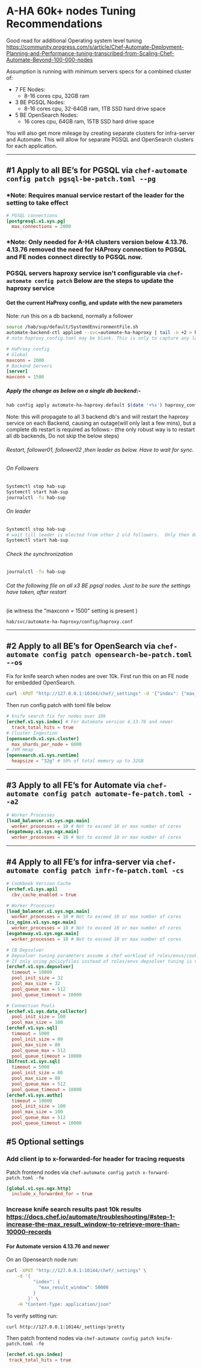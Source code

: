 # A-HA  60k+ nodes Tuning Recommendations

Good read for additional Operating system level tuning <https://community.progress.com/s/article/Chef-Automate-Deployment-Planning-and-Performance-tuning-transcribed-from-Scaling-Chef-Automate-Beyond-100-000-nodes>

Assumption is running with minimum servers specs for a combined cluster of:

- 7 FE Nodes:
  - 8-16 cores cpu, 32GB ram
- 3 BE PGSQL Nodes:
  - 8-16 cores cpu, 32-64GB ram, 1TB SSD hard drive space
- 5 BE OpenSearch Nodes:
  - 16 cores cpu, 64GB ram, 15TB SSD hard drive space

You will also get more mileage by creating separate clusters for infra-server and Automate. This will allow for separate PGSQL and OpenSearch clusters for each application.

---

## #1 Apply to all BE’s for PGSQL via `chef-automate config patch pgsql-be-patch.toml --pg`

### *Note: Requires manual service restart of the leader for the setting to take effect

```toml
# PGSQL connections
[postgresql.v1.sys.pg]
  max_connections = 2000
```

### *Note: Only needed for A-HA clusters version below 4.13.76. 4.13.76 removed the need for HAProxy connection to PGSQL and FE nodes connect directly to PGSQL now.

### PGSQL servers haproxy service isn't configurable via `chef-automate config patch` Below are the steps to update the haproxy service

#### Get the current HaProxy config, and update with the new parameters

Note: run this on a db backend, normally a follower

```bash
source /hab/sup/default/SystemdEnvironmentFile.sh
automate-backend-ctl applied --svc=automate-ha-haproxy | tail -n +2 > haproxy_config.toml
# note haproxy_config.toml may be blank. This is only to capture any local customisations that might have occurred
```

```toml
# HaProxy config
# Global
maxconn = 2000
# Backend Servers
[server]
maxconn = 1500
```

##### Apply the change as below on a single db backend:-

```bash
hab config apply automate-ha-haproxy.default $(date '+%s') haproxy_config.toml
```

Note: this will propagate to all 3 backend db's and will restart the haproxy service on each Backend, causing an outage(will only last a few mins), but a complete db restart is required as follows:- (the only robust way is to restart all db backends, Do not skip the below steps)

###### Restart, follower01, follower02 ,then leader as below.  Have to wait for sync.

###### On Followers

```bash
Systemctl stop hab-sup 
Systemctl start hab-sup 
journalctl -fu hab-sup
```

###### On leader

```bash
Systemctl stop hab-sup
# wait till leader is elected from other 2 old followers.  Only then do the start 
Systemctl start hab-sup
```

###### Check the synchronization

```bash
journalctl -fu hab-sup
```

###### Cat the following file on all x3 BE pgsql nodes.  Just to be sure the settings have taken, after restart

(ie witness the "maxconn = 1500" setting is present )

```bash
hab/svc/automate-ha-haproxy/config/haproxy.conf
```

---

## #2 Apply to all BE’s for OpenSearch via `chef-automate config patch opensearch-be-patch.toml --os`

Fix for knife search when nodes are over 10k. First run this on an FE node for embedded OpenSearch.

```bash
curl -XPUT "http://127.0.0.1:10144/chef/_settings" -d '{"index": {"max_result_window": 100000}}' -H "Content-Type: application/json"
```

Then run config patch with toml file below

```toml
# knife search fix for nodes over 10k
[erchef.v1.sys.index] # For Automate version 4.13.76 and newer
  track_total_hits = true
# Cluster Ingestion
[opensearch.v1.sys.cluster]
  max_shards_per_node = 6000
# JVM Heap
[opensearch.v1.sys.runtime]
  heapsize = "32g" # 50% of total memory up to 32GB
```

---

## #3 Apply to all FE’s for Automate via `chef-automate config patch automate-fe-patch.toml --a2`

```toml
# Worker Processes
[load_balancer.v1.sys.ngx.main]
  worker_processes = 10 # Not to exceed 10 or max number of cores
[esgateway.v1.sys.ngx.main]
  worker_processes = 10 # Not to exceed 10 or max number of cores
```

---

## #4 Apply to all FE’s for infra-server via `chef-automate config patch infr-fe-patch.toml -cs`

```toml
# Cookbook Version Cache
[erchef.v1.sys.api]
  cbv_cache_enabled = true

# Worker Processes
[load_balancer.v1.sys.ngx.main]
  worker_processes = 10 # Not to exceed 10 or max number of cores
[cs_nginx.v1.sys.ngx.main]
  worker_processes = 10 # Not to exceed 10 or max number of cores
[esgateway.v1.sys.ngx.main]
  worker_processes = 10 # Not to exceed 10 or max number of cores

# CB Depsolver
# Depsolver tuning parameters assume a chef workload of roles/envs/cookbooks
# If only using policyfiles instead of roles/envs depsolver tuning is not required 
[erchef.v1.sys.depsolver]
  timeout = 10000
  pool_init_size = 32
  pool_max_size = 32
  pool_queue_max = 512
  pool_queue_timeout = 10000

# Connection Pools
[erchef.v1.sys.data_collector]
  pool_init_size = 100
  pool_max_size = 100
[erchef.v1.sys.sql]
  timeout = 5000
  pool_init_size = 80
  pool_max_size = 80
  pool_queue_max = 512
  pool_queue_timeout = 10000
[bifrost.v1.sys.sql]
  timeout = 5000
  pool_init_size = 80
  pool_max_size = 80
  pool_queue_max = 512
  pool_queue_timeout = 10000
[erchef.v1.sys.authz]
  timeout = 10000
  pool_init_size = 100
  pool_max_size = 100
  pool_queue_max = 512
  pool_queue_timeout = 10000
```

## #5 Optional settings

### Add client ip to x-forwarded-for header for tracing requests

Patch frontend nodes via `chef-automate config patch x-forward-patch.toml -fe`

```toml
[global.v1.sys.ngx.http]
  include_x_forwarded_for = true
```

### Increase knife search results past 10k results <https://docs.chef.io/automate/troubleshooting/#step-1-increase-the-max_result_window-to-retrieve-more-than-10000-records>

#### For Automate version 4.13.76 and newer

On an Opensearch node run:

```bash
curl -XPUT "http://127.0.0.1:10144/chef/_settings" \
    -d '{
          "index": {
            "max_result_window": 50000
          }
        }' \
    -H "Content-Type: application/json"
```

To verify setting run:

```bash
curl http://127.0.0.1:10144/_settings?pretty
```

Then patch frontend nodes via `chef-automate config patch knife-patch.toml -fe`

```toml
[erchef.v1.sys.index]
 track_total_hits = true
```
